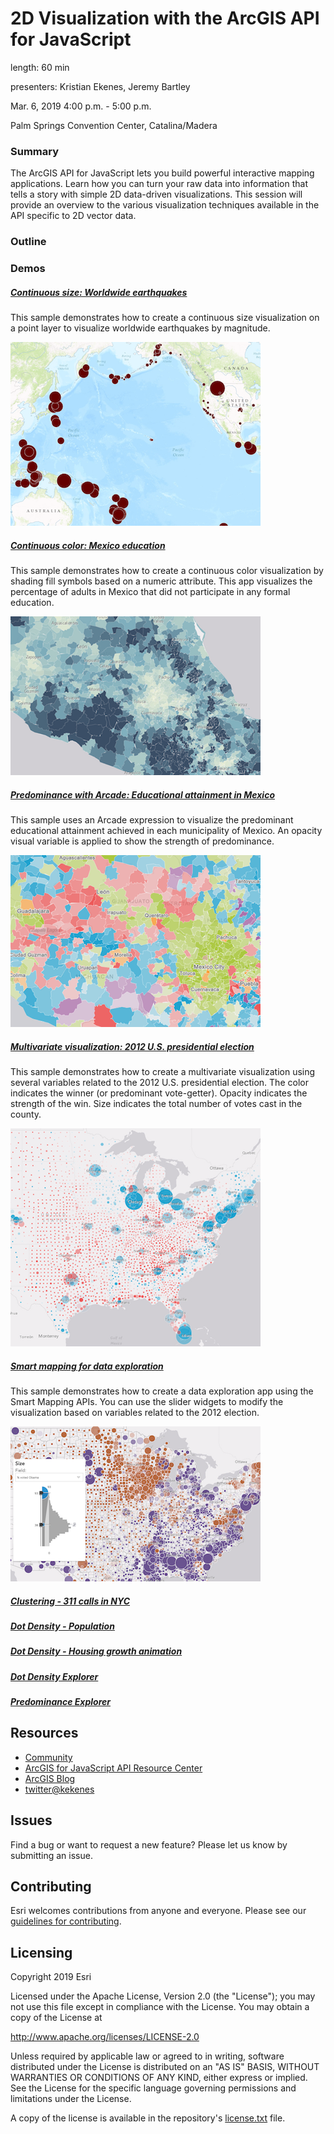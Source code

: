# 2D Visualization with the ArcGIS API for JavaScript

length: 60 min

presenters: Kristian Ekenes, Jeremy Bartley

Mar. 6, 2019 4:00 p.m. - 5:00 p.m.

Palm Springs Convention Center, Catalina/Madera

### Summary

The ArcGIS API for JavaScript lets you build powerful interactive mapping applications. Learn how you can turn your raw data into information that tells a story with simple 2D data-driven visualizations. This session will provide an overview to the various visualization techniques available in the API specific to 2D vector data.

### Outline



### Demos

##### [Continuous size: Worldwide earthquakes](https://ekenes.github.io/conferences/ds-2018/2d-viz/demos/earthquakes/)

This sample demonstrates how to create a continuous size visualization on a point layer to visualize worldwide earthquakes by magnitude.

[![quakes](images/quakes.png)](https://ekenes.github.io/conferences/ds-2018/2d-viz/demos/earthquakes/)

##### [Continuous color: Mexico education](https://ekenes.github.io/conferences/ds-2018/2d-viz/demos/mexico-education/)

This sample demonstrates how to create a continuous color visualization by shading fill symbols based on a numeric attribute. This app visualizes the percentage of adults in Mexico that did not participate in any formal education.

[![color](images/color.png)](https://ekenes.github.io/conferences/ds-2018/2d-viz/demos/mexico-education/)

##### [Predominance with Arcade: Educational attainment in Mexico](https://ekenes.github.io/conferences/ds-2018/2d-viz/demos/mexico-education-predominance/)

This sample uses an Arcade expression to visualize the predominant educational attainment achieved in each municipality of Mexico. An opacity visual variable is applied to show the strength of predominance.

[![mexico-education-predominance](images/mexico-education-predominance.png)](https://ekenes.github.io/conferences/ds-2018/2d-viz/demos/mexico-education-predominance/)

##### [Multivariate visualization: 2012 U.S. presidential election](https://ekenes.github.io/conferences/ds-2018/2d-viz/demos/multivariate-election/)

This sample demonstrates how to create a multivariate visualization using several variables related to the 2012 U.S. presidential election. The color indicates the winner (or predominant vote-getter). Opacity indicates the strength of the win. Size indicates the total number of votes cast in the county.

[![multivariate](images/multivariate.png)](https://ekenes.github.io/conferences/ds-2018/2d-viz/demos/multivariate-election/)

##### [Smart mapping for data exploration](https://ekenes.github.io/conferences/ds-2018/2d-viz/demos/smart-mapping/)

This sample demonstrates how to create a data exploration app using the Smart Mapping APIs. You can use the slider widgets to modify the visualization based on variables related to the 2012 election.

[![smart-mapping](images/smart-mapping.png)](https://ekenes.github.io/conferences/ds-2018/2d-viz/demos/smart-mapping/)

##### [Clustering - 311 calls in NYC](https://ekenes.github.io/conferences/ds-2018/2d-viz/demos/smart-mapping/)

##### [Dot Density - Population]()

##### [Dot Density - Housing growth animation]()

##### [Dot Density Explorer](https://ekenes.github.io/esri-ts-samples/visualization/dot-density/)

##### [Predominance Explorer](https://ekenes.github.io/esri-ts-samples/visualization/smart-mapping/predominance/boise-housing/)

## Resources

* [Community](https://developers.arcgis.com/en/javascript/jshelp/community.html)
* [ArcGIS for JavaScript API Resource Center](http://help.arcgis.com/en/webapi/javascript/arcgis/index.html)
* [ArcGIS Blog](https://www.esri.com/arcgis-blog/author/kekenes/)
* [twitter@kekenes](http://twitter.com/kekenes)

## Issues

Find a bug or want to request a new feature?  Please let us know by submitting an issue.

## Contributing

Esri welcomes contributions from anyone and everyone. Please see our [guidelines for contributing](https://github.com/esri/contributing).

## Licensing
Copyright 2019 Esri

Licensed under the Apache License, Version 2.0 (the "License");
you may not use this file except in compliance with the License.
You may obtain a copy of the License at

   http://www.apache.org/licenses/LICENSE-2.0

Unless required by applicable law or agreed to in writing, software
distributed under the License is distributed on an "AS IS" BASIS,
WITHOUT WARRANTIES OR CONDITIONS OF ANY KIND, either express or implied.
See the License for the specific language governing permissions and
limitations under the License.

A copy of the license is available in the repository's [license.txt](license.txt) file.
